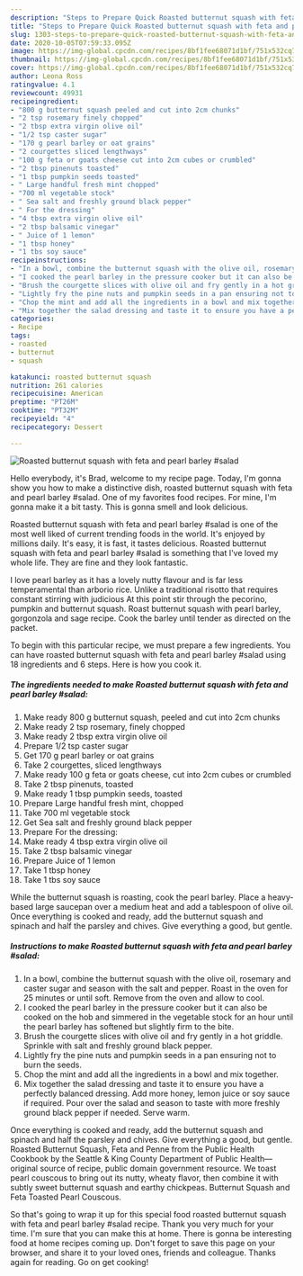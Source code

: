 ```yaml
---
description: "Steps to Prepare Quick Roasted butternut squash with feta and pearl barley #salad"
title: "Steps to Prepare Quick Roasted butternut squash with feta and pearl barley #salad"
slug: 1303-steps-to-prepare-quick-roasted-butternut-squash-with-feta-and-pearl-barley-salad
date: 2020-10-05T07:59:33.095Z
image: https://img-global.cpcdn.com/recipes/8bf1fee68071d1bf/751x532cq70/roasted-butternut-squash-with-feta-and-pearl-barley-salad-recipe-main-photo.jpg
thumbnail: https://img-global.cpcdn.com/recipes/8bf1fee68071d1bf/751x532cq70/roasted-butternut-squash-with-feta-and-pearl-barley-salad-recipe-main-photo.jpg
cover: https://img-global.cpcdn.com/recipes/8bf1fee68071d1bf/751x532cq70/roasted-butternut-squash-with-feta-and-pearl-barley-salad-recipe-main-photo.jpg
author: Leona Ross
ratingvalue: 4.1
reviewcount: 49931
recipeingredient:
- "800 g butternut squash peeled and cut into 2cm chunks"
- "2 tsp rosemary finely chopped"
- "2 tbsp extra virgin olive oil"
- "1/2 tsp caster sugar"
- "170 g pearl barley or oat grains"
- "2 courgettes sliced lengthways"
- "100 g feta or goats cheese cut into 2cm cubes or crumbled"
- "2 tbsp pinenuts toasted"
- "1 tbsp pumpkin seeds toasted"
- " Large handful fresh mint chopped"
- "700 ml vegetable stock"
- " Sea salt and freshly ground black pepper"
- " For the dressing"
- "4 tbsp extra virgin olive oil"
- "2 tbsp balsamic vinegar"
- " Juice of 1 lemon"
- "1 tbsp honey"
- "1 tbs soy sauce"
recipeinstructions:
- "In a bowl, combine the butternut squash with the olive oil, rosemary and caster sugar and season with the salt and pepper. Roast in the oven for 25 minutes or until soft. Remove from the oven and allow to cool."
- "I cooked the pearl barley in the pressure cooker but it can also be cooked on the hob and simmered in the vegetable stock for an hour until the pearl barley has softened but slightly firm to the bite."
- "Brush the courgette slices with olive oil and fry gently in a hot griddle. Sprinkle with salt and freshly ground black pepper."
- "Lightly fry the pine nuts and pumpkin seeds in a pan ensuring not to burn the seeds."
- "Chop the mint and add all the ingredients in a bowl and mix together."
- "Mix together the salad dressing and taste it to ensure you have a perfectly balanced dressing. Add more honey, lemon juice or soy sauce if required. Pour over the salad and season to taste with more freshly ground black pepper if needed. Serve warm."
categories:
- Recipe
tags:
- roasted
- butternut
- squash

katakunci: roasted butternut squash 
nutrition: 261 calories
recipecuisine: American
preptime: "PT26M"
cooktime: "PT32M"
recipeyield: "4"
recipecategory: Dessert

---
```



![Roasted butternut squash with feta and pearl barley #salad](https://img-global.cpcdn.com/recipes/8bf1fee68071d1bf/751x532cq70/roasted-butternut-squash-with-feta-and-pearl-barley-salad-recipe-main-photo.jpg)

Hello everybody, it's Brad, welcome to my recipe page. Today, I'm gonna show you how to make a distinctive dish, roasted butternut squash with feta and pearl barley #salad. One of my favorites food recipes. For mine, I'm gonna make it a bit tasty. This is gonna smell and look delicious.

Roasted butternut squash with feta and pearl barley #salad is one of the most well liked of current trending foods in the world. It's enjoyed by millions daily. It's easy, it is fast, it tastes delicious. Roasted butternut squash with feta and pearl barley #salad is something that I've loved my whole life. They are fine and they look fantastic.

I love pearl barley as it has a lovely nutty flavour and is far less temperamental than arborio rice. Unlike a traditional risotto that requires constant stirring with judicious At this point stir through the pecorino, pumpkin and butternut squash. Roast butternut squash with pearl barley, gorgonzola and sage recipe. Cook the barley until tender as directed on the packet.


To begin with this particular recipe, we must prepare a few ingredients. You can have roasted butternut squash with feta and pearl barley #salad using 18 ingredients and 6 steps. Here is how you cook it.

<!--inarticleads1-->

##### The ingredients needed to make Roasted butternut squash with feta and pearl barley #salad:

1. Make ready 800 g butternut squash, peeled and cut into 2cm chunks
1. Make ready 2 tsp rosemary, finely chopped
1. Make ready 2 tbsp extra virgin olive oil
1. Prepare 1/2 tsp caster sugar
1. Get 170 g pearl barley or oat grains
1. Take 2 courgettes, sliced lengthways
1. Make ready 100 g feta or goats cheese, cut into 2cm cubes or crumbled
1. Take 2 tbsp pinenuts, toasted
1. Make ready 1 tbsp pumpkin seeds, toasted
1. Prepare  Large handful fresh mint, chopped
1. Take 700 ml vegetable stock
1. Get  Sea salt and freshly ground black pepper
1. Prepare  For the dressing:
1. Make ready 4 tbsp extra virgin olive oil
1. Take 2 tbsp balsamic vinegar
1. Prepare  Juice of 1 lemon
1. Take 1 tbsp honey
1. Take 1 tbs soy sauce


While the butternut squash is roasting, cook the pearl barley. Place a heavy-based large saucepan over a medium heat and add a tablespoon of olive oil. Once everything is cooked and ready, add the butternut squash and spinach and half the parsley and chives. Give everything a good, but gentle. 

<!--inarticleads2-->

##### Instructions to make Roasted butternut squash with feta and pearl barley #salad:

1. In a bowl, combine the butternut squash with the olive oil, rosemary and caster sugar and season with the salt and pepper. Roast in the oven for 25 minutes or until soft. Remove from the oven and allow to cool.
1. I cooked the pearl barley in the pressure cooker but it can also be cooked on the hob and simmered in the vegetable stock for an hour until the pearl barley has softened but slightly firm to the bite.
1. Brush the courgette slices with olive oil and fry gently in a hot griddle. Sprinkle with salt and freshly ground black pepper.
1. Lightly fry the pine nuts and pumpkin seeds in a pan ensuring not to burn the seeds.
1. Chop the mint and add all the ingredients in a bowl and mix together.
1. Mix together the salad dressing and taste it to ensure you have a perfectly balanced dressing. Add more honey, lemon juice or soy sauce if required. Pour over the salad and season to taste with more freshly ground black pepper if needed. Serve warm.


Once everything is cooked and ready, add the butternut squash and spinach and half the parsley and chives. Give everything a good, but gentle. Roasted Butternut Squash, Feta and Penne from the Public Health Cookbook by the Seattle &amp; King County Department of Public Health—original source of recipe, public domain government resource. We toast pearl couscous to bring out its nutty, wheaty flavor, then combine it with subtly sweet butternut squash and earthy chickpeas. Butternut Squash and Feta Toasted Pearl Couscous. 

So that's going to wrap it up for this special food roasted butternut squash with feta and pearl barley #salad recipe. Thank you very much for your time. I'm sure that you can make this at home. There is gonna be interesting food at home recipes coming up. Don't forget to save this page on your browser, and share it to your loved ones, friends and colleague. Thanks again for reading. Go on get cooking!
